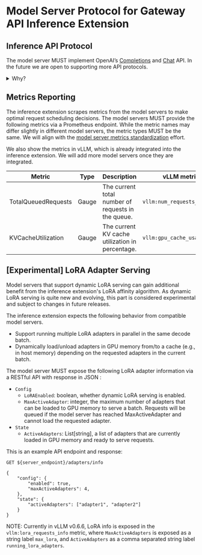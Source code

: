 # Model Server Protocol for Gateway API Inference Extension

## Inference API Protocol

The model server MUST implement OpenAI’s [Completions](https://platform.openai.com/docs/api-reference/completions)
and [Chat](https://platform.openai.com/docs/api-reference/chat) API. In the future we are open to
supporting more API protocols.

<details>
<summary>Why?</summary>
The extension makes intelligent request scheduling decisions based on certain information from the
request body, such as the `model` field.
</details>

## Metrics Reporting

The inference extension scrapes metrics from the model servers to make optimal request scheduling
decisions. The model servers MUST provide the following metrics via a Prometheus endpoint. While
the metric names may differ slightly in different model servers, the metric types MUST be the same.
We will align with the
[model server metrics standardization](https://docs.google.com/document/d/1SpSp1E6moa4HSrJnS4x3NpLuj88sMXr2tbofKlzTZpk)
effort.

We also show the metrics in vLLM, which is already integrated into the inference extension. We will
add more model servers once they are integrated.

| Metric | Type | Description | vLLM metric |
| ----- | ---- | ---- | ---- |
| TotalQueuedRequests         | Gauge     | The current total number of requests in the queue.| `vllm:num_requests_waiting`|
| KVCacheUtilization| Gauge     | The current KV cache utilization in percentage.| `vllm:gpu_cache_usage_perc`|

## [Experimental] LoRA Adapter Serving

Model servers that support dynamic LoRA serving can gain additional benefit from the inference
extension's LoRA affinity algorithm. As dynamic LoRA serving is quite new and evolving, this part is considered experimental and subject to changes in future releases.

The inference extension expects the following behavior from compatible model servers.

* Support running multiple LoRA adapters in parallel in the same decode batch.
* Dynamically load/unload adapters in GPU memory from/to a cache (e.g., in host memory) depending on
  the requested adapters in the current batch.

The model server MUST expose the following LoRA adapter information via a RESTful API with response in JSON :

* `Config` 
  * `LoRAEnabled`: boolean, whether dynamic LoRA serving is enabled.
  *  `MaxActiveAdapter`: integer, the maximum number of adapters that can be loaded to GPU memory to serve a batch.
  Requests will be queued if the model server has reached MaxActiveAdapter and cannot load the
  requested adapter. 
* `State`
  * `ActiveAdapters`: List[string], a list of adapters that are currently loaded in GPU memory and ready to serve
  requests.

This is an example API endpoint and response:
```
GET ${server_endpoint}/adapters/info
```

```
{
    "config": {
        "enabled": true,
        "maxActiveAdapters": 4,
    },
    "state": {
        "activeAdapters": ["adapter1", "adapter2"]
    }
}
```

NOTE: Currently in vLLM v0.6.6, LoRA info is exposed in the `vllm:lora_requests_info` metric, where
`MaxActiveAdapters` is exposed as a string label `max_lora`, and `ActiveAdapters` as a comma separated string label `running_lora_adapters`.